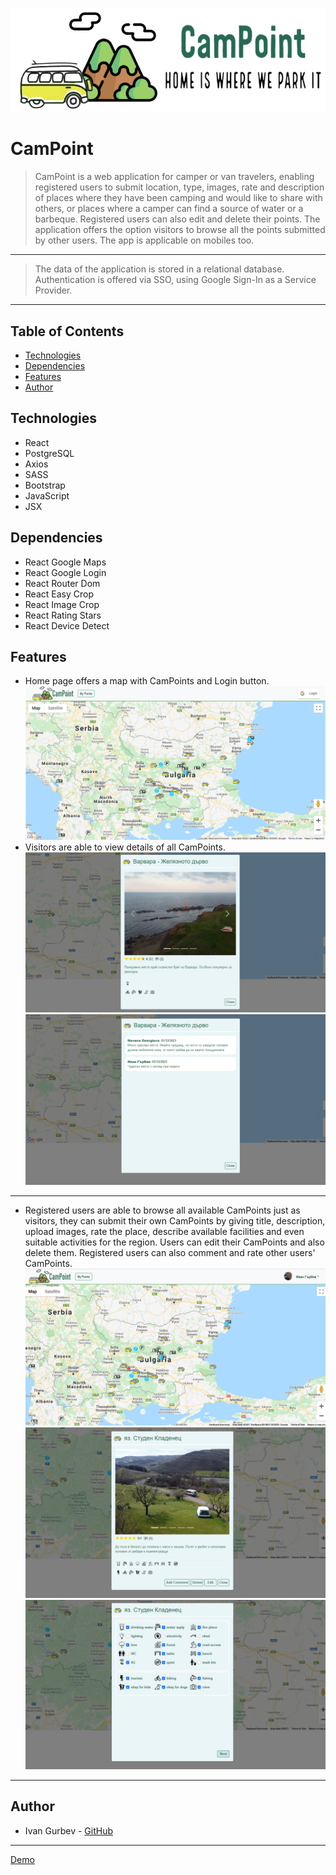 ![](/public/img/CamPointLogo.png)

# CamPoint
> CamPoint is a web application for camper or van travelers, enabling registered users to submit location, type, images, rate and description of places where they have been camping and would like to share with others, or places where a camper can find a source of water or a barbeque. Registered users can also edit and delete their points. The application offers the option visitors to browse all the points submitted by other users. The app is applicable on mobiles too.
---
> The data of the application is stored in a relational database. Authentication is offered via SSO, using Google Sign-In as a Service Provider.
---
## Table of Contents
     
- [Technologies](#technologies)
- [Dependencies](#dependencies)
- [Features](#features)
- [Author](#author)
     
## Technologies
- React
- PostgreSQL
- Axios
- SASS
- Bootstrap
- JavaScript
- JSX
     
## Dependencies
- React Google Maps
- React Google Login
- React Router Dom
- React Easy Crop
- React Image Crop
- React Rating Stars
- React Device Detect
     
## Features
   
* Home page offers a map with CamPoints and Login button.
![](/screens/Screenshot(0).png)
* Visitors are able to view details of all CamPoints.
![](/screens/Screenshot(4).png)
![](/screens/Screenshot(5).png)
---

* Registered users are able to browse all available CamPoints just as visitors, they can submit their own CamPoints by giving title, description, upload images, rate the place, describe available facilities and even suitable activities for the region. Users can edit their CamPoints and also delete them. Registered users can also comment and rate other users' CamPoints.     
![](/screens/Screenshot(1).png)
![](/screens/Screenshot(2).png)
![](/screens/Screenshot(3).png)
---    
## Author
* Ivan Gurbev - [GitHub](https://github.com/igurbev-osm)
---
[Demo](http://camp.osmap.org)
